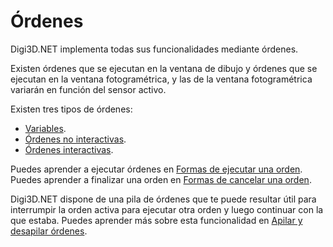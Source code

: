 # Órdenes

Digi3D.NET implementa todas sus funcionalidades mediante órdenes. 

Existen órdenes que se ejecutan en la ventana de dibujo y órdenes que se ejecutan en la ventana fotogramétrica, y las de la ventana fotogramétrica variarán en función del sensor activo.

Existen tres tipos de órdenes:

* [Variables](../ventana-de-dibujo/variables/).
* [Órdenes no interactivas](ordenes-no-interactivas.md).
* [Órdenes interactivas](ordenes-interactivas.md).

Puedes aprender a ejecutar órdenes en [Formas de ejecutar una orden](formas-de-ejecutar-una-orden/).  
Puedes aprender a finalizar una orden en [Formas de cancelar una orden](formas-de-cancelar-una-orden.md).

Digi3D.NET dispone de una pila de órdenes que te puede resultar útil para interrumpir la orden activa para ejecutar otra orden y luego continuar con la que estaba. Puedes aprender más sobre esta funcionalidad en [Apilar y desapilar órdenes](apilar-y-desapilar-ordenes.md).





